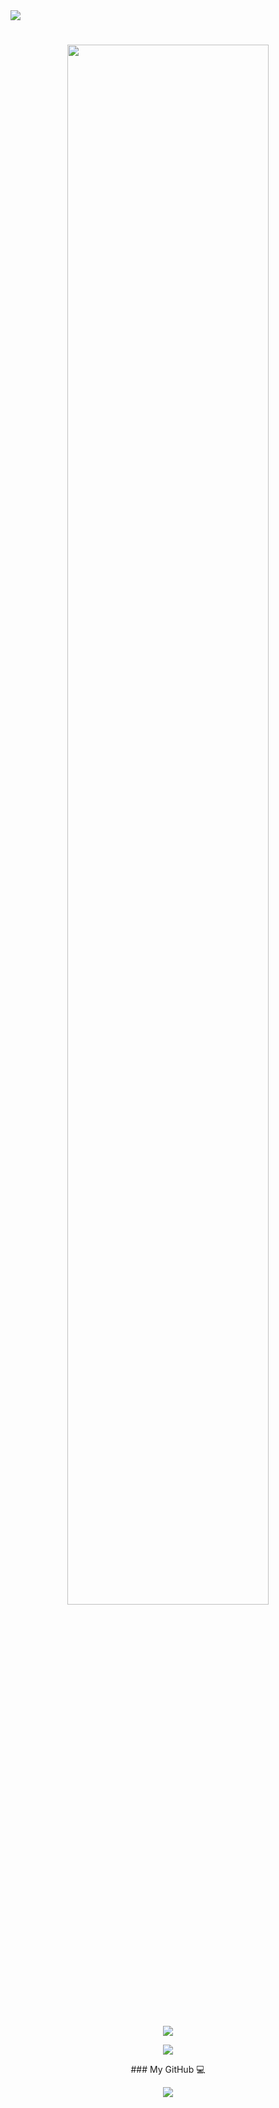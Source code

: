 <a href="https://visitcount.itsvg.in">
  <img src="https://visitcount.itsvg.in/api?id=Natixe&label=Visitors&color=6&icon=5&pretty=true" />
</a>
<div align="center">
	<h1><img width="80%" src="https://readme-typing-svg.herokuapp.com?size=30&color=24F7AB&center=true&vCenter=true&lines=👋+Hey%2C+I'm+Natixe!" /></h1>
  <br />
  
  <p style="text-align:center;"><img src="https://github-readme-stats.vercel.app/api?username=Natixe&show_icons=true&theme=radical&count_private=true"></p>
  <p style="text-align:center;"><img src="  https://github-readme-stats.vercel.app/api/top-langs/?username=Natixe&langs_count=8&count_private=true&theme=radical"></p>
### My GitHub 💻

<p style="text-align:center;"><img src="https://github-readme-stats.vercel.app/api?username=Natixe&show_icons=true&theme=radical&count_private=true"></
